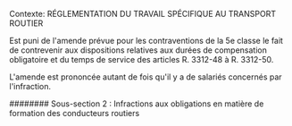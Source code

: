 Contexte: RÉGLEMENTATION DU TRAVAIL SPÉCIFIQUE AU TRANSPORT ROUTIER

Est puni de l'amende prévue pour les contraventions de la 5e classe le fait de contrevenir aux dispositions relatives aux durées de compensation obligatoire et du temps de service des articles R. 3312-48 à R. 3312-50.

L'amende est prononcée autant de fois qu'il y a de salariés concernés par l'infraction.

######## Sous-section 2 : Infractions aux obligations en matière de formation des conducteurs routiers